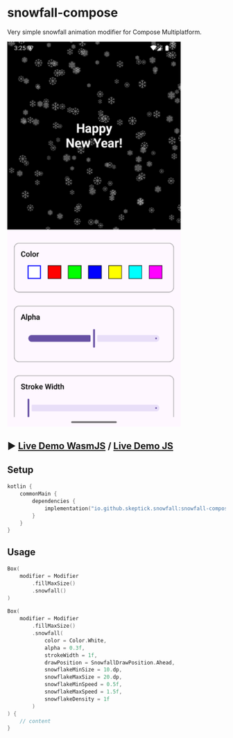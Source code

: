 # snowfall-compose

Very simple snowfall animation modifier for Compose Multiplatform.
  
![Screenshot](content/screenshot.png)

## :arrow_forward: [Live Demo WasmJS](https://skeptick.github.io/snowfall-compose/wasm/) / [Live Demo JS](https://skeptick.github.io/snowfall-compose/js/)

## Setup

```kotlin
kotlin {
    commonMain {
        dependencies {
            implementation("io.github.skeptick.snowfall:snowfall-compose:1.0.1")
        }
    }
}
```

## Usage

```kotlin
Box(
    modifier = Modifier
        .fillMaxSize()
        .snowfall()
)
```

```kotlin
Box(
    modifier = Modifier
        .fillMaxSize()
        .snowfall(
            color = Color.White,
            alpha = 0.3f,
            strokeWidth = 1f,
            drawPosition = SnowfallDrawPosition.Ahead,
            snowflakeMinSize = 10.dp,
            snowflakeMaxSize = 20.dp,
            snowflakeMinSpeed = 0.5f,
            snowflakeMaxSpeed = 1.5f,
            snowflakeDensity = 1f
        )
) {
    // content
}
```